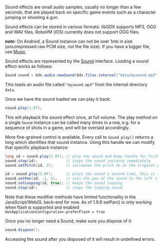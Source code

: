 Sound effects are small audio samples, usually no longer than a few seconds, that are played back on specific game events such as a character jumping or shooting a gun.

Sound effects can be stored in various formats. libGDX supports MP3, OGG and WAV files.
RoboVM (iOS) currently does not support OGG files.

***note:*** On Android, a Sound instance can not be over 1mb in size (uncompressed raw PCM size, not the file size). If you have a bigger file, use  [Music](streaming-music)

Sound effects are represented by the [Sound](http://libgdx.badlogicgames.com/nightlies/docs/api/com/badlogic/gdx/audio/Sound.html) interface. Loading a sound effect works as follows:

```java
Sound sound = Gdx.audio.newSound(Gdx.files.internal("data/mysound.mp3"));
```

This loads an audio file called `"mysound.mp3"` from the internal directory `data`.

Once we have the sound loaded we can play it back:

```java
sound.play(1.0f);
```

This will playback the sound effect once, at full volume. The play method on a single `Sound` instance can be called many times in a row, e.g. for a sequence of shots in a game, and will be overlaid accordingly.

More fine-grained control is available. Every call to `Sound.play()` returns a long which identifies that sound instance. Using this handle we can modify that specific playback instance:

```java
long id = sound.play(1.0f); // play new sound and keep handle for further manipulation
sound.stop(id);             // stops the sound instance immediately
sound.setPitch(id, 2);      // increases the pitch to 2x the original pitch

id = sound.play(1.0f);      // plays the sound a second time, this is treated as a different instance
sound.setPan(id, -1, 1);    // sets the pan of the sound to the left side at full volume
sound.setLooping(id, true); // keeps the sound looping
sound.stop(id);             // stops the looping sound 
```

Note that these modifier methods have limited functionality in the JavaScript/WebGL back-end for now. As of 1.9.6 setPan() is only working when flash is supported and enabled `GwtApplicationConfiguration.preferFlash = true`

Once you no longer need a Sound, make sure you dispose of it:

```java
sound.dispose();
```

Accessing the sound after you disposed of it will result in undefined errors.